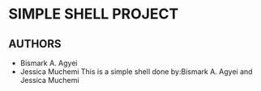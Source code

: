 # SIMPLE SHELL PROJECT

## AUTHORS
- Bismark A. Agyei
- Jessica Muchemi
This is a simple shell done by:Bismark A. Agyei and Jessica Muchemi

